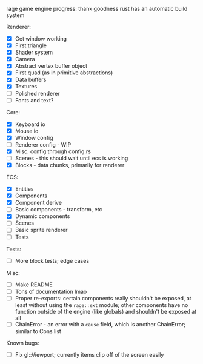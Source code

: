 rage game engine progress:
thank goodness rust has an automatic build system

Renderer:
- [x] Get window working
- [x] First triangle
- [x] Shader system
- [x] Camera
- [x] Abstract vertex buffer object
- [x] First quad (as in primitive abstractions)
- [x] Data buffers
- [x] Textures
- [ ] Polished renderer
- [ ] Fonts and text?

Core:
- [x] Keyboard io
- [x] Mouse io
- [x] Window config
- [ ] Renderer config - WIP
- [x] Misc. config through config.rs
- [ ] Scenes - this should wait until ecs is working
- [x] Blocks - data chunks, primarily for renderer

ECS:
- [x] Entities
- [x] Components
- [x] Component derive
- [ ] Basic components - transform, etc
- [x] Dynamic components
- [ ] Scenes
- [ ] Basic sprite renderer
- [ ] Tests

Tests:
- [ ] More block tests; edge cases

Misc:
- [ ] Make README
- [ ] Tons of documentation lmao
- [ ] Proper re-exports: certain components really shouldn't be exposed, at least without using the `rage::ext` module; other components have no function outside of the engine (like globals) and shouldn't be exposed at all
- [ ] ChainError - an error with a `cause` field, which is another ChainError; similar to Cons list

Known bugs:
- [ ] Fix gl::Viewport; currently items clip off of the screen easily

